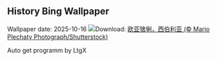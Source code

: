 ## History Bing Wallpaper
Wallpaper date: 2025-10-16
![](https://www.bing.com/th?id=OHR.SiberianLynx_ZH-CN0749166653_UHD.jpg&w=1000)Download: [欧亚猞猁，西伯利亚 (© Mario Plechaty Photograph/Shutterstock)](https://www.bing.com/th?id=OHR.SiberianLynx_ZH-CN0749166653_UHD.jpg)

Auto get programm by LtgX
